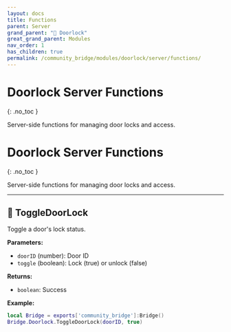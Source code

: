 ```yaml
---
layout: docs
title: Functions
parent: Server
grand_parent: "🚪 Doorlock"
great_grand_parent: Modules
nav_order: 1
has_children: true
permalink: /community_bridge/modules/doorlock/server/functions/
---
```


# Doorlock Server Functions
{: .no_toc }

Server-side functions for managing door locks and access.

# Doorlock Server Functions
{: .no_toc }

Server-side functions for managing door locks and access.

---

## 🔹 ToggleDoorLock

Toggle a door's lock status.

**Parameters:**
- `doorID` (number): Door ID
- `toggle` (boolean): Lock (true) or unlock (false)

**Returns:**
- `boolean`: Success

**Example:**
```lua
local Bridge = exports['community_bridge']:Bridge()
Bridge.Doorlock.ToggleDoorLock(doorID, true)
```